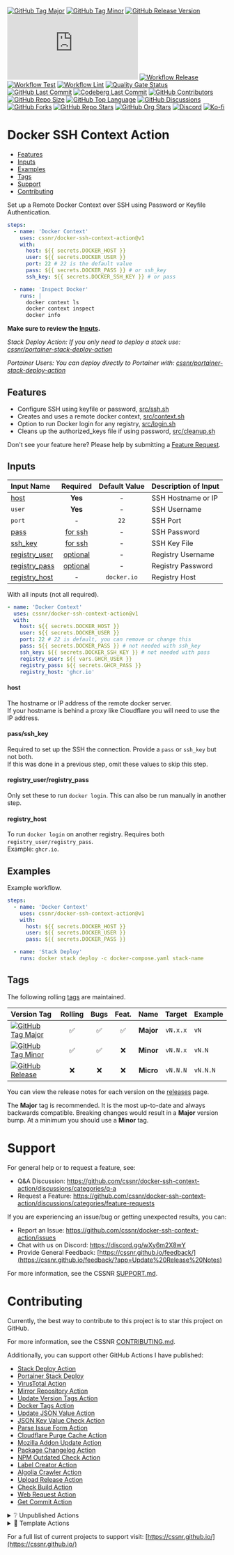 [![GitHub Tag Major](https://img.shields.io/github/v/tag/cssnr/docker-ssh-context-action?sort=semver&filter=!v*.*&logo=git&logoColor=white&labelColor=585858&label=%20)](https://github.com/cssnr/docker-ssh-context-action/tags)
[![GitHub Tag Minor](https://img.shields.io/github/v/tag/cssnr/docker-ssh-context-action?sort=semver&filter=!v*.*.*&logo=git&logoColor=white&labelColor=585858&label=%20)](https://github.com/cssnr/docker-ssh-context-action/releases)
[![GitHub Release Version](https://img.shields.io/github/v/release/cssnr/docker-ssh-context-action?logo=git&logoColor=white&labelColor=585858&label=%20)](https://github.com/cssnr/docker-ssh-context-action/releases/latest)
[![GitHub Dist Size](https://img.shields.io/github/size/cssnr/docker-ssh-context-action/dist%2Findex.js?logo=bookstack&logoColor=white&label=dist%20size)](https://github.com/cssnr/docker-ssh-context-action/blob/master/src)
[![Workflow Release](https://img.shields.io/github/actions/workflow/status/cssnr/docker-ssh-context-action/release.yaml?logo=cachet&label=release)](https://github.com/cssnr/docker-ssh-context-action/actions/workflows/release.yaml)
[![Workflow Test](https://img.shields.io/github/actions/workflow/status/cssnr/docker-ssh-context-action/test.yaml?logo=cachet&label=test)](https://github.com/cssnr/docker-ssh-context-action/actions/workflows/test.yaml)
[![Workflow Lint](https://img.shields.io/github/actions/workflow/status/cssnr/docker-ssh-context-action/lint.yaml?logo=cachet&label=lint)](https://github.com/cssnr/docker-ssh-context-action/actions/workflows/lint.yaml)
[![Quality Gate Status](https://sonarcloud.io/api/project_badges/measure?project=cssnr_docker-ssh-context-action&metric=alert_status)](https://sonarcloud.io/summary/new_code?id=cssnr_docker-ssh-context-action)
[![GitHub Last Commit](https://img.shields.io/github/last-commit/cssnr/docker-ssh-context-action?logo=github&label=updated)](https://github.com/cssnr/docker-ssh-context-action/pulse)
[![Codeberg Last Commit](https://img.shields.io/gitea/last-commit/cssnr/docker-ssh-context-action/master?gitea_url=https%3A%2F%2Fcodeberg.org%2F&logo=codeberg&logoColor=white&label=updated)](https://codeberg.org/cssnr/docker-ssh-context-action)
[![GitHub Contributors](https://img.shields.io/github/contributors/cssnr/docker-ssh-context-action?logo=github)](https://github.com/cssnr/docker-ssh-context-action/graphs/contributors)
[![GitHub Repo Size](https://img.shields.io/github/repo-size/cssnr/docker-ssh-context-action?logo=bookstack&logoColor=white&label=repo%20size)](https://github.com/cssnr/docker-ssh-context-action?tab=readme-ov-file#readme)
[![GitHub Top Language](https://img.shields.io/github/languages/top/cssnr/docker-ssh-context-action?logo=sharp&logoColor=white)](https://github.com/cssnr/docker-ssh-context-action)
[![GitHub Discussions](https://img.shields.io/github/discussions/cssnr/docker-ssh-context-action?logo=github)](https://github.com/cssnr/docker-ssh-context-action/discussions)
[![GitHub Forks](https://img.shields.io/github/forks/cssnr/docker-ssh-context-action?style=flat&logo=github)](https://github.com/cssnr/docker-ssh-context-action/forks)
[![GitHub Repo Stars](https://img.shields.io/github/stars/cssnr/docker-ssh-context-action?style=flat&logo=github)](https://github.com/cssnr/docker-ssh-context-action/stargazers)
[![GitHub Org Stars](https://img.shields.io/github/stars/cssnr?style=flat&logo=github&label=org%20stars)](https://cssnr.github.io/)
[![Discord](https://img.shields.io/discord/899171661457293343?logo=discord&logoColor=white&label=discord&color=7289da)](https://discord.gg/wXy6m2X8wY)
[![Ko-fi](https://img.shields.io/badge/Ko--fi-72a5f2?logo=kofi&label=support)](https://ko-fi.com/cssnr)

# Docker SSH Context Action

- [Features](#Features)
- [Inputs](#Inputs)
- [Examples](#Examples)
- [Tags](#Tags)
- [Support](#Support)
- [Contributing](#Contributing)

Set up a Remote Docker Context over SSH using Password or Keyfile Authentication.

```yaml
steps:
  - name: 'Docker Context'
    uses: cssnr/docker-ssh-context-action@v1
    with:
      host: ${{ secrets.DOCKER_HOST }}
      user: ${{ secrets.DOCKER_USER }}
      port: 22 # 22 is the default value
      pass: ${{ secrets.DOCKER_PASS }} # or ssh_key
      ssh_key: ${{ secrets.DOCKER_SSH_KEY }} # or pass

  - name: 'Inspect Docker'
    runs: |
      docker context ls
      docker context inspect
      docker info
```

**Make sure to review the [Inputs](#inputs).**

_Stack Deploy Action: If you only need to deploy a stack use: [cssnr/portainer-stack-deploy-action](https://github.com/cssnr/portainer-stack-deploy-action)_

_Portainer Users: You can deploy directly to Portainer with: [cssnr/portainer-stack-deploy-action](https://github.com/cssnr/portainer-stack-deploy-action)_

## Features

- Configure SSH using keyfile or password, [src/ssh.sh](src/ssh.sh)
- Creates and uses a remote docker context, [src/context.sh](src/context.sh)
- Option to run Docker login for any registry, [src/login.sh](src/login.sh)
- Cleans up the authorized_keys file if using password, [src/cleanup.sh](src/cleanup.sh)

Don't see your feature here? Please help by submitting a [Feature Request](https://github.com/cssnr/docker-ssh-context-action/discussions/categories/feature-requests).

## Inputs

| Input&nbsp;Name                              |                Required                 | Default&nbsp;Value | Description&nbsp;of&nbsp;Input |
| :------------------------------------------- | :-------------------------------------: | :----------------: | :----------------------------- |
| [host](#host)                                |                 **Yes**                 |         -          | SSH Hostname or IP             |
| `user`                                       |                 **Yes**                 |         -          | SSH Username                   |
| `port`                                       |                    -                    |        `22`        | SSH Port                       |
| [pass](#passssh_key)                         |         [for ssh](#passssh_key)         |         -          | SSH Password                   |
| [ssh_key](#passssh_key)                      |         [for ssh](#passssh_key)         |         -          | SSH Key File                   |
| [registry_user](#registry_userregistry_pass) | [optional](#registry_userregistry_pass) |         -          | Registry Username              |
| [registry_pass](#registry_userregistry_pass) | [optional](#registry_userregistry_pass) |         -          | Registry Password              |
| [registry_host](#registry_host)              |                    -                    |    `docker.io`     | Registry Host                  |

With all inputs (not all required).

```yaml
- name: 'Docker Context'
  uses: cssnr/docker-ssh-context-action@v1
  with:
    host: ${{ secrets.DOCKER_HOST }}
    user: ${{ secrets.DOCKER_USER }}
    port: 22 # 22 is default, you can remove or change this
    pass: ${{ secrets.DOCKER_PASS }} # not needed with ssh_key
    ssh_key: ${{ secrets.DOCKER_SSH_KEY }} # not needed with pass
    registry_user: ${{ vars.GHCR_USER }}
    registry_pass: ${{ secrets.GHCR_PASS }}
    registry_host: 'ghcr.io'
```

#### host

The hostname or IP address of the remote docker server.  
If your hostname is behind a proxy like Cloudflare you will need to use the IP address.

#### pass/ssh_key

Required to set up the SSH the connection. Provide a `pass` or `ssh_key` but not both.  
If this was done in a previous step, omit these values to skip this step.

#### registry_user/registry_pass

Only set these to run `docker login`. This can also be run manually in another step.

#### registry_host

To run `docker login` on another registry. Requires both `registry_user/registry_pass`.  
Example: `ghcr.io`.

## Examples

Example workflow.

```yaml
steps:
  - name: 'Docker Context'
    uses: cssnr/docker-ssh-context-action@v1
    with:
      host: ${{ secrets.DOCKER_HOST }}
      user: ${{ secrets.DOCKER_USER }}
      pass: ${{ secrets.DOCKER_PASS }}

  - name: 'Stack Deploy'
    runs: docker stack deploy -c docker-compose.yaml stack-name
```

## Tags

The following rolling [tags](https://github.com/cssnr/docker-ssh-context-action/tags) are maintained.

| Version&nbsp;Tag                                                                                                                                                                                                                   | Rolling | Bugs | Feat. |   Name    |  Target  | Example  |
| :--------------------------------------------------------------------------------------------------------------------------------------------------------------------------------------------------------------------------------- | :-----: | :--: | :---: | :-------: | :------: | :------- |
| [![GitHub Tag Major](https://img.shields.io/github/v/tag/cssnr/docker-ssh-context-action?sort=semver&filter=!v*.*&style=for-the-badge&label=%20&color=44cc10)](https://github.com/cssnr/docker-ssh-context-action/releases/latest) |   ✅    |  ✅  |  ✅   | **Major** | `vN.x.x` | `vN`     |
| [![GitHub Tag Minor](https://img.shields.io/github/v/tag/cssnr/docker-ssh-context-action?sort=semver&filter=!v*.*.*&style=for-the-badge&label=%20&color=blue)](https://github.com/cssnr/docker-ssh-context-action/releases/latest) |   ✅    |  ✅  |  ❌   | **Minor** | `vN.N.x` | `vN.N`   |
| [![GitHub Release](https://img.shields.io/github/v/release/cssnr/docker-ssh-context-action?style=for-the-badge&label=%20&color=red)](https://github.com/cssnr/docker-ssh-context-action/releases/latest)                           |   ❌    |  ❌  |  ❌   | **Micro** | `vN.N.N` | `vN.N.N` |

You can view the release notes for each version on the [releases](https://github.com/cssnr/docker-ssh-context-action/releases) page.

The **Major** tag is recommended. It is the most up-to-date and always backwards compatible.
Breaking changes would result in a **Major** version bump. At a minimum you should use a **Minor** tag.

# Support

For general help or to request a feature, see:

- Q&A Discussion: https://github.com/cssnr/docker-ssh-context-action/discussions/categories/q-a
- Request a Feature: https://github.com/cssnr/docker-ssh-context-action/discussions/categories/feature-requests

If you are experiencing an issue/bug or getting unexpected results, you can:

- Report an Issue: https://github.com/cssnr/docker-ssh-context-action/issues
- Chat with us on Discord: https://discord.gg/wXy6m2X8wY
- Provide General Feedback: [https://cssnr.github.io/feedback/](https://cssnr.github.io/feedback/?app=Update%20Release%20Notes)

For more information, see the CSSNR [SUPPORT.md](https://github.com/cssnr/.github/blob/master/.github/SUPPORT.md#support).

# Contributing

Currently, the best way to contribute to this project is to star this project on GitHub.

For more information, see the CSSNR [CONTRIBUTING.md](https://github.com/cssnr/.github/blob/master/.github/CONTRIBUTING.md#contributing).

Additionally, you can support other GitHub Actions I have published:

- [Stack Deploy Action](https://github.com/cssnr/stack-deploy-action?tab=readme-ov-file#readme)
- [Portainer Stack Deploy](https://github.com/cssnr/portainer-stack-deploy-action?tab=readme-ov-file#readme)
- [VirusTotal Action](https://github.com/cssnr/virustotal-action?tab=readme-ov-file#readme)
- [Mirror Repository Action](https://github.com/cssnr/mirror-repository-action?tab=readme-ov-file#readme)
- [Update Version Tags Action](https://github.com/cssnr/update-version-tags-action?tab=readme-ov-file#readme)
- [Docker Tags Action](https://github.com/cssnr/docker-tags-action?tab=readme-ov-file#readme)
- [Update JSON Value Action](https://github.com/cssnr/update-json-value-action?tab=readme-ov-file#readme)
- [JSON Key Value Check Action](https://github.com/cssnr/json-key-value-check-action?tab=readme-ov-file#readme)
- [Parse Issue Form Action](https://github.com/cssnr/parse-issue-form-action?tab=readme-ov-file#readme)
- [Cloudflare Purge Cache Action](https://github.com/cssnr/cloudflare-purge-cache-action?tab=readme-ov-file#readme)
- [Mozilla Addon Update Action](https://github.com/cssnr/mozilla-addon-update-action?tab=readme-ov-file#readme)
- [Package Changelog Action](https://github.com/cssnr/package-changelog-action?tab=readme-ov-file#readme)
- [NPM Outdated Check Action](https://github.com/cssnr/npm-outdated-action?tab=readme-ov-file#readme)
- [Label Creator Action](https://github.com/cssnr/label-creator-action?tab=readme-ov-file#readme)
- [Algolia Crawler Action](https://github.com/cssnr/algolia-crawler-action?tab=readme-ov-file#readme)
- [Upload Release Action](https://github.com/cssnr/upload-release-action?tab=readme-ov-file#readme)
- [Check Build Action](https://github.com/cssnr/check-build-action?tab=readme-ov-file#readme)
- [Web Request Action](https://github.com/cssnr/web-request-action?tab=readme-ov-file#readme)
- [Get Commit Action](https://github.com/cssnr/get-commit-action?tab=readme-ov-file#readme)

<details><summary>❔ Unpublished Actions</summary>

These actions are not published on the Marketplace, but may be useful.

- [cssnr/draft-release-action](https://github.com/cssnr/draft-release-action?tab=readme-ov-file#readme) - Keep a draft release ready to publish.
- [cssnr/env-json-action](https://github.com/cssnr/env-json-action?tab=readme-ov-file#readme) - Convert env file to json or vice versa.
- [cssnr/push-artifacts-action](https://github.com/cssnr/push-artifacts-action?tab=readme-ov-file#readme) - Sync files to a remote host with rsync.
- [smashedr/update-release-notes-action](https://github.com/smashedr/update-release-notes-action?tab=readme-ov-file#readme) - Update release notes.
- [smashedr/combine-release-notes-action](https://github.com/smashedr/combine-release-notes-action?tab=readme-ov-file#readme) - Combine release notes.

---

</details>

<details><summary>📝 Template Actions</summary>

These are basic action templates that I use for creating new actions.

- [js-test-action](https://github.com/smashedr/js-test-action?tab=readme-ov-file#readme) - JavaScript
- [py-test-action](https://github.com/smashedr/py-test-action?tab=readme-ov-file#readme) - Python
- [ts-test-action](https://github.com/smashedr/ts-test-action?tab=readme-ov-file#readme) - TypeScript
- [docker-test-action](https://github.com/smashedr/docker-test-action?tab=readme-ov-file#readme) - Docker Image

Note: The `docker-test-action` builds, runs and pushes images to [GitHub Container Registry](https://docs.github.com/en/packages/working-with-a-github-packages-registry/working-with-the-container-registry).

---

</details>

For a full list of current projects to support visit: [https://cssnr.github.io/](https://cssnr.github.io/)
